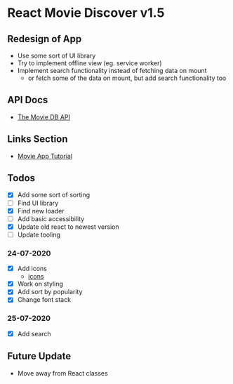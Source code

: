 # React Movie Discover v1.5

## Redesign of App

- Use some sort of UI library
- Try to implement offline view (eg. service worker)
- Implement search functionality instead of fetching data on mount
  - or fetch some of the data on mount, but add search functionality too

## API Docs

- [The Movie DB API](https://developers.themoviedb.org/3/getting-started/introduction)

## Links Section
- [Movie App Tutorial](https://medium.com/@levifuller/how-to-build-a-scalable-movie-browser-app-using-react-and-redux-in-visual-studio-code-dea8bfb3eabe)

## Todos

- [x] Add some sort of sorting
- [ ] Find UI library
- [x] Find new loader
- [ ] Add basic accessibility
- [x] Update old react to newest version
- [ ] Update tooling

### 24-07-2020

- [x] Add icons
  - [icons](https://react-icons.github.io/icons?name=ri)
- [x] Work on styling
- [x] Add sort by popularity
- [x] Change font stack

### 25-07-2020

- [x] Add search

## Future Update

- Move away from React classes